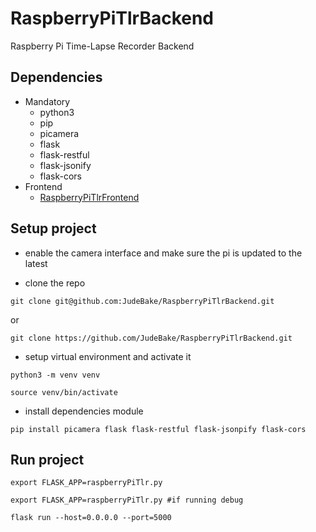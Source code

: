# RaspberryPiTlrBackend
Raspberry Pi Time-Lapse Recorder Backend

## Dependencies
* Mandatory
    * python3
    * pip
    * picamera
    * flask
    * flask-restful
    * flask-jsonify
    * flask-cors
* Frontend
    * [RaspberryPiTlrFrontend](https://github.com/JudeBake/RaspberryPiTlrFrontend "Frontend Repo")

## Setup project
* enable the camera interface and make sure the pi is updated to the latest

* clone the repo

```
git clone git@github.com:JudeBake/RaspberryPiTlrBackend.git
```

or

```
git clone https://github.com/JudeBake/RaspberryPiTlrBackend.git
```

* setup virtual environment and activate it

```
python3 -m venv venv

source venv/bin/activate
```

* install dependencies module

```
pip install picamera flask flask-restful flask-jsonpify flask-cors
```

## Run project

```
export FLASK_APP=raspberryPiTlr.py

export FLASK_APP=raspberryPiTlr.py #if running debug

flask run --host=0.0.0.0 --port=5000
```
